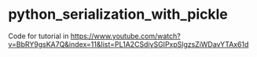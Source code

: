 # python_serialization_with_pickle

Code for tutorial in https://www.youtube.com/watch?v=BbRY9gsKA7Q&index=11&list=PL1A2CSdiySGIPxpSlgzsZiWDavYTAx61d